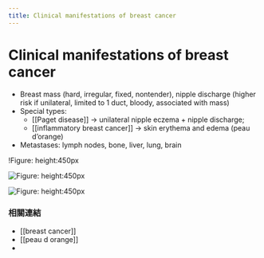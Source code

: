 ```yaml
---
title: Clinical manifestations of breast cancer
---
```

# Clinical manifestations of breast cancer

* Breast mass (hard, irregular, fixed, nontender), nipple discharge (higher risk if unilateral, limited to 1 duct, bloody, associated with mass)
* Special types:
  * [[Paget disease]] → unilateral nipple eczema + nipple discharge;
  * [[inflammatory breast cancer]] → skin erythema and edema (peau d’orange)
* Metastases: lymph nodes, bone, liver, lung, brain

!Figure: height:450px

![Figure: height:450px](https://i.imgur.com/nbtJxX7.png)

![Figure: height:450px](https://i.imgur.com/ld6b9Vx.png)

### 相關連結

* [[breast cancer]]
* [[peau d orange]]
* 

